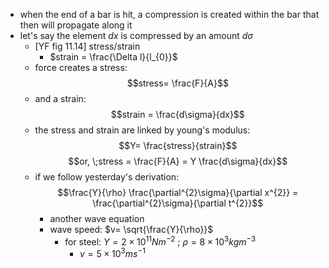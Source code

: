 - when the end of a bar is hit, a compression is created within the bar that then will propagate along it
- let's say the element $dx$ is compressed by an amount $d\sigma$ 
	- [YF fig 11.14] stress/strain
		- $strain = \frac{\Delta l}{l_{0}}$
	- force creates a stress: $$stress= \frac{F}{A}$$
	- and a strain: $$strain = \frac{d\sigma}{dx}$$
	- the stress and strain are linked by young's modulus: $$Y= \frac{stress}{strain}$$
		$$or, \;stress = \frac{F}{A} = Y \frac{d\sigma}{dx}$$
	- if we follow yesterday's derivation: $$\frac{Y}{\rho} \frac{\partial^{2}\sigma}{\partial x^{2}} = \frac{\partial^{2}\sigma}{\partial t^{2}}$$
		- another wave equation
		- wave speed: $v= \sqrt{\frac{Y}{\rho}}$
			- for steel: $Y = 2\times10^{11}Nm^{-2}$ ; $\rho = 8\times10^{3}kgm^{-3}$
				- $v = 5\times10^{3}ms^{-1}$
